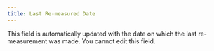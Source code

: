 ```yaml
---
title: Last Re-measured Date
---
```



This field is automatically updated with the date on which the last  re-measurement was made. You cannot edit this field.
